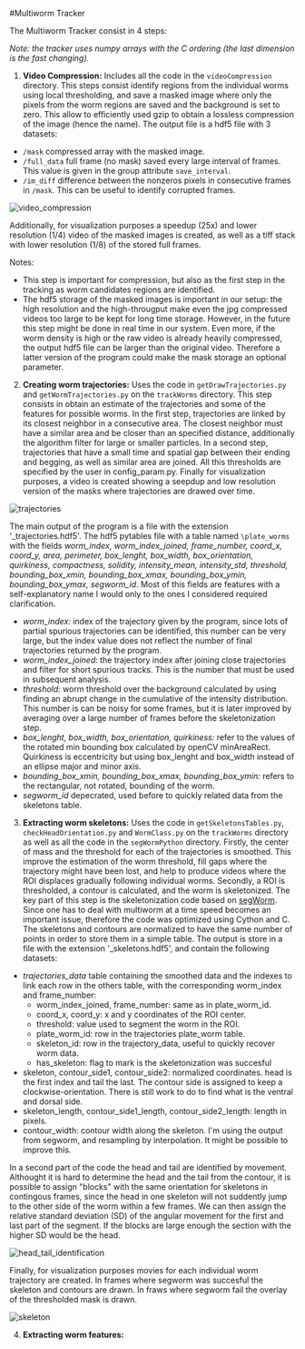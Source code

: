 #Multiworm Tracker

The Multiworm Tracker consist in 4 steps:

*Note: the tracker uses numpy arrays with the C ordering (the last dimension is the fast changing).*

1. **Video Compression:** Includes all the code in the `videoCompression` directory. This steps consist identify regions from the individual worms using local thresholding, and save a masked image where only the pixels from the worm regions are saved and the background is set to zero. This allow to efficiently used gzip to obtain a lossless compression of the image (hence the name). The output file is a hdf5 file with 3 datasets:
  - `/mask` compressed array with the masked image.
  - `/full_data` full frame (no mask) saved every large interval of frames. This value is given in the group attribute `save_interval`.
  - `/im_diff` difference between the nonzeros pixels in consecutive frames in `/mask`. This can be useful to identify corrupted frames.

 ![video_compression](https://cloud.githubusercontent.com/assets/8364368/8456443/5f36a380-2003-11e5-822c-ea58857c2e52.png)

 Additionally, for visualization purposes a speedup (25x) and lower resolution (1/4) video of the masked images is created, as well as a tiff stack with lower resolution (1/8) of the stored full frames.

 Notes:
 - This step is important for compression, but also as the first step in the tracking as worm candidates regions are identified.
 - The hdf5 storage of the masked images is important in our setup: the high resolution and the high-througput make even the jpg compressed videos too large to be kept for long time storage. However, in the future this step might be done in real time in our system. Even more, if the worm density is high or the raw video is already heavily compressed, the output hdf5 file can be larger than the original video. Therefore a latter version of the program could make the mask storage an optional parameter.

2. **Creating worm trajectories:** Uses the code in `getDrawTrajectories.py` and `getWormTrajectories.py` on the `trackWorms` directory. This step consists in obtain an estimate of the trajectories and some of the features for possible worms. In the first step, trajectories are linked by its closest neighbor in a consecutive area. The closest neighbor must have a similar area and be closer than an specified distance, additionally the algorithm filter for large or smaller particles. In a second step, trajectories that have a small time and spatial gap between their ending and begging, as well as similar area are joined. All this thresholds are specified by the user in config_param.py. Finally for visualization purposes, a video is created showing a seepdup and low resolution version of the masks where trajectories are drawed over time. 

 ![trajectories](https://cloud.githubusercontent.com/assets/8364368/8456555/1b7fe600-2004-11e5-9905-59a77187aef5.png)
 
 The main output of the program is a file with the extension '_trajectories.hdf5'. The hdf5 pytables file with a table named `\plate_worms` with the fields *worm_index, worm_index_joined, frame_number, coord_x, coord_y, area, perimeter, box_lenght, box_width, box_orientation, quirkiness, compactness, solidity, intensity_mean, intensity_std, threshold, bounding_box_xmin, bounding_box_xmax, bounding_box_ymin, bounding_box_ymax, segworm_id*.
Most of this fields are features with a self-explanatory name I would only to the ones I considered required clarification.
   - *worm_index:* index of the trajectory given by the program, since lots of partial spurious trajectories can be identified, this number can be very large, but the index value does not reflect the number of final trajectories returned by the program.
   - *worm_index_joined:* the trajectory index after joining close trajectories and filter for short spurious tracks. This is the number that must be used in subsequent analysis.
   - *threshold:* worm threshold over the background calculated by using finding an abrupt change in the cumulative of the intensity distribution. This number is can be noisy for some frames, but it is later improved by averaging over a large number of frames before the skeletonization step.
   - *box_lenght, box_width, box_orientation, quirkiness:* refer to the values of the rotated min bounding box calculated by openCV minAreaRect. Quirkiness is eccentricity but using box_lenght and box_width instead of an ellipse major and minor axis.
   - *bounding_box_xmin, bounding_box_xmax, bounding_box_ymin:* refers to the rectangular, not rotated, bounding of the worm.
   - *segworm_id* depecrated, used before to quickly related data from the skeletons table.
 
3. **Extracting worm skeletons:** Uses the code in `getSkeletonsTables.py`, `checkHeadOrientation.py` and `WormClass.py` on the `trackWorms` directory as well as all the code in the `segWormPython` directory. 
  Firstly, the center of mass and the threshold for each of the trajectories is smoothed.  This improve the estimation of the worm threshold, fill gaps where the trajectory might have been lost, and help to produce videos where the ROI displaces gradually following individual worms.
  Secondly, a ROI is thresholded, a contour is calculated, and the worm is skeletonized. The key part of this step is the skeletonization code based on [segWorm](https://github.com/openworm/SegWorm). Since one has to deal with multiworm at a time speed becomes an important issue, therefore the code was optimized using Cython and C. The skeletons and contours are normalized to have the same number of points in order to store them in a simple table. The output is store in a file with the extension '_skeletons.hdf5', and contain the following datasets:
  - *trajectories_data* table containing the smoothed data and the indexes to link each row in the others table, with the corresponding worm_index and frame_number:
    - worm_index_joined, frame_number: same as in plate_worm_id.
    - coord_x, coord_y: x and y coordinates of the ROI center.
    - threshold: value used to segment the worm in the ROI.
    - plate_worm_id: row in the trajectories plate_worm table.
    - skeleton_id: row in the trajectory_data, useful to quickly recover worm data.
    - has_skeleton: flag to mark is the skeletonization was succesful
  - skeleton, contour_side1, contour_side2: normalized coordinates. head is the first index and tail the last. The contour side is assigned to keep a clockwise-orientation. There is still work to do to find what is the ventral and dorsal side.
  - skeleton_length, contour_side1_length, contour_side2_length: length in pixels.
  - contour_width: contour width along the skeleton. I'm using the output from segworm, and resampling by interpolation. It might be possible to improve this.

 In a second part of the code the head and tail are identified by movement. Althought it is hard to determine the head and the tail from the contour, it is possible to assign "blocks" with the same orientation for skeletons in contingous frames, since the head in one skeleton will not suddently jump to the other side of the worm within a few frames. We can then assign the relative standard deviation (SD) of the angular movement for the first and last part of the segment. If the blocks are large enough the section with the higher SD would be the head.
 
 ![head_tail_identification](https://cloud.githubusercontent.com/assets/8364368/8456652/b80fc1fc-2004-11e5-8d06-e52a58b493ef.png)
 
 Finally, for visualization purposes movies for each individual worm trajectory are created. In frames where segworm was succesful the skeleton and contours are drawn. In fraws where segworm fail the overlay of the thresholded mask is drawn.
 
 ![skeleton](https://cloud.githubusercontent.com/assets/8364368/8456643/a99e69c0-2004-11e5-936e-91c0ab1120b0.png)

4. **Extracting worm features:** 

